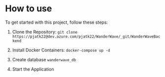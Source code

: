 # How to use
To get started with this project, follow these steps:

1. Clone the Repository:
   ```git clone https://pjatk22@dev.azure.com/pjatk22/WanderWave/_git/WanderWaveBackend```

2. Install Docker Containers:
   ```docker-compose up -d```

3. Create database ```wanderwave_db```

4. Start the Application